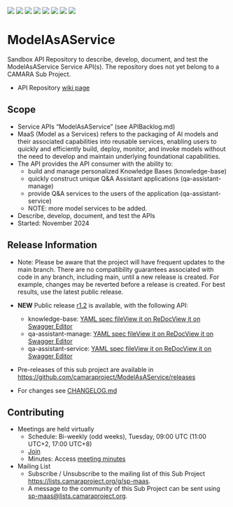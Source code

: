 <a href="https://github.com/camaraproject/ModelAsAService/commits/" title="Last Commit"><img src="https://img.shields.io/github/last-commit/camaraproject/ModelAsAService?style=plastic"></a>
<a href="https://github.com/camaraproject/ModelAsAService/issues" title="Open Issues"><img src="https://img.shields.io/github/issues/camaraproject/ModelAsAService?style=plastic"></a>
<a href="https://github.com/camaraproject/ModelAsAService/pulls" title="Open Pull Requests"><img src="https://img.shields.io/github/issues-pr/camaraproject/ModelAsAService?style=plastic"></a>
<a href="https://github.com/camaraproject/ModelAsAService/graphs/contributors" title="Contributors"><img src="https://img.shields.io/github/contributors/camaraproject/ModelAsAService?style=plastic"></a>
<a href="https://github.com/camaraproject/ModelAsAService" title="Repo Size"><img src="https://img.shields.io/github/repo-size/camaraproject/ModelAsAService?style=plastic"></a>
<a href="https://github.com/camaraproject/ModelAsAService/blob/main/LICENSE" title="License"><img src="https://img.shields.io/badge/License-Apache%202.0-green.svg?style=plastic"></a>
<a href="https://github.com/camaraproject/ModelAsAService/releases/latest" title="Latest Release"><img src="https://img.shields.io/github/release/camaraproject/ModelAsAService?style=plastic"></a>
<a href="https://github.com/camaraproject/Governance/blob/main/ProjectStructureAndRoles.md" title="Sandbox API Repository"><img src="https://img.shields.io/badge/Sandbox%20API%20Repository-yellow?style=plastic"></a>

# ModelAsAService

Sandbox API Repository to describe, develop, document, and test the ModelAsAService Service API(s). The repository does not yet belong to a CAMARA Sub Project.

* API Repository [wiki page](https://lf-camaraproject.atlassian.net/wiki/x/_4AjAw)

## Scope

* Service APIs “ModelAsAService” (see APIBacklog.md)
* MaaS (Model as a Services) refers to the packaging of AI models and their associated capabilities into reusable services, enabling users to quickly and efficiently build, deploy, monitor, and invoke models without the need to develop and maintain underlying foundational capabilities.
* The API provides the API consumer with the ability to:  
  * build and manage personalized Knowledge Bases (knowledge-base)
  * quickly construct unique Q&A Assistant applications (qa-assistant-manage)
  * provide Q&A services to the users of the application (qa-assistant-service)
  * NOTE: more model services to be added.
* Describe, develop, document, and test the APIs
* Started: November 2024

## Release Information

* Note: Please be aware that the project will have frequent updates to the main branch. There are no compatibility guarantees associated with code in any branch, including main, until a new release is created. For example, changes may be reverted before a release is created. For best results, use the latest public release.

* **NEW** Public release [r1.2](https://github.com/camaraproject/ModelAsAService/releases/tag/r1.2) is available, with the following API:
    * knowledge-base: [YAML spec file](https://github.com/camaraproject/ModelAsAService/blob/r1.2/code/API_definitions/knowledge-base.yaml)[View it on ReDoc](https://redocly.github.io/redoc/?url=https://raw.githubusercontent.com/camaraproject/ModelAsAService/r1.2/code/API_definitions/knowledge-base.yaml&nocors)[View it on Swagger Editor](https://camaraproject.github.io/swagger-ui/?url=https://raw.githubusercontent.com/camaraproject/ModelAsAService/r1.2/code/API_definitions/knowledge-base.yaml)
    * qa-assistant-manage: [YAML spec file](https://github.com/camaraproject/ModelAsAService/blob/r1.2/code/API_definitions/qa-assistant-manage.yaml)[View it on ReDoc](https://redocly.github.io/redoc/?url=https://raw.githubusercontent.com/camaraproject/ModelAsAService/r1.2/code/API_definitions/qa-assistant-manage.yaml&nocors)[View it on Swagger Editor](https://camaraproject.github.io/swagger-ui/?url=https://raw.githubusercontent.com/camaraproject/ModelAsAService/r1.2/code/API_definitions/qa-assistant-manage.yaml)
    * qa-assistant-service: [YAML spec file](https://github.com/camaraproject/ModelAsAService/blob/r1.2/code/API_definitions/qa-assistant-service.yaml)[View it on ReDoc](https://redocly.github.io/redoc/?url=https://raw.githubusercontent.com/camaraproject/ModelAsAService/r1.2/code/API_definitions/qa-assistant-service.yaml&nocors)[View it on Swagger Editor](https://camaraproject.github.io/swagger-ui/?url=https://raw.githubusercontent.com/camaraproject/ModelAsAService/r1.2/code/API_definitions/qa-assistant-service.yaml)

<!-- Optional: an explicit listing of the latest (pre-)release with additional information, e.g. links to the API definitions -->
<!-- In addition use/uncomment one or multiple the following alternative options when becoming applicable -->
* Pre-releases of this sub project are available in https://github.com/camaraproject/ModelAsAService/releases
<!-- The latest public release is available here: https://github.com/camaraproject/ModelAsAService/releases/latest -->
* For changes see [CHANGELOG.md](https://github.com/camaraproject/ModelAsAService/blob/main/CHANGELOG.md)

## Contributing

* Meetings are held virtually
    * Schedule: Bi-weekly (odd weeks), Tuesday, 09:00 UTC (11:00 UTC+2, 17:00 UTC+8)
    * [Join](https://teams.live.com/meet/935822818385?p=a3q0Q86Qib478gzKSM)
    * Minutes: Access [meeting minutes](https://lf-camaraproject.atlassian.net/l/cp/GpKaVSqC)
* Mailing List
    * Subscribe / Unsubscribe to the mailing list of this Sub Project <https://lists.camaraproject.org/g/sp-maas>.
    * A message to the community of this Sub Project can be sent using <sp-maas@lists.camaraproject.org>.
